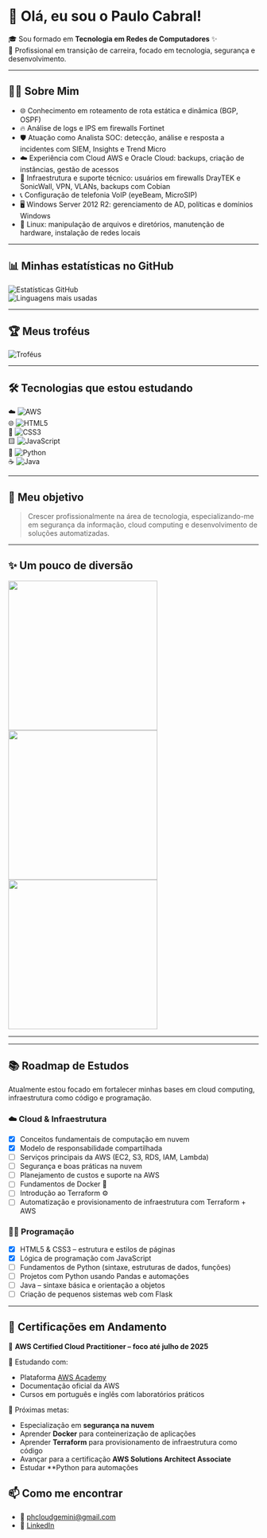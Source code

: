 # 👋 Olá, eu sou o Paulo Cabral!

🎓 Sou formado em **Tecnologia em Redes de Computadores** ✨  
🚀 Profissional em transição de carreira, focado em tecnologia, segurança e desenvolvimento.

---

## 👨‍💻 Sobre Mim

- 🌐 Conhecimento em roteamento de rota estática e dinâmica (BGP, OSPF)  
- 🔥 Análise de logs e IPS em firewalls Fortinet  
- 🛡️ Atuação como Analista SOC: detecção, análise e resposta a incidentes com SIEM, Insights e Trend Micro  
- ☁️ Experiência com Cloud AWS e Oracle Cloud: backups, criação de instâncias, gestão de acessos  
- 🔧 Infraestrutura e suporte técnico: usuários em firewalls DrayTEK e SonicWall, VPN, VLANs, backups com Cobian  
- 📞 Configuração de telefonia VoIP (eyeBeam, MicroSIP)  
- 🖥️ Windows Server 2012 R2: gerenciamento de AD, políticas e domínios Windows  
- 🐧 Linux: manipulação de arquivos e diretórios, manutenção de hardware, instalação de redes locais  

---

## 📊 Minhas estatísticas no GitHub

![Estatísticas GitHub](https://github-readme-stats.vercel.app/api?username=paulocabral&show_icons=true&theme=dracula)  
![Linguagens mais usadas](https://github-readme-stats.vercel.app/api/top-langs/?username=paulocabral&layout=compact&theme=dracula)

---

## 🏆 Meus troféus

![Troféus](https://github-profile-trophy.vercel.app/?username=paulocabral&theme=monokai)

---

## 🛠️ Tecnologias que estou estudando

☁️ ![AWS](https://img.shields.io/badge/AWS-232F3E?style=for-the-badge&logo=amazonaws&logoColor=white)  
🌐 ![HTML5](https://img.shields.io/badge/HTML5-E34F26?style=for-the-badge&logo=html5&logoColor=white)  
🎨 ![CSS3](https://img.shields.io/badge/CSS3-1572B6?style=for-the-badge&logo=css3&logoColor=white)  
🟨 ![JavaScript](https://img.shields.io/badge/JavaScript-F7DF1E?style=for-the-badge&logo=javascript&logoColor=black)  
🐍 ![Python](https://img.shields.io/badge/Python-3776AB?style=for-the-badge&logo=python&logoColor=white)  
☕ ![Java](https://img.shields.io/badge/Java-ED8B00?style=for-the-badge&logo=java&logoColor=white)

---

## 🎯 Meu objetivo

> Crescer profissionalmente na área de tecnologia, especializando-me em segurança da informação, cloud computing e desenvolvimento de soluções automatizadas.

---


## ✨ Um pouco de diversão

<img src="https://media.giphy.com/media/YQitE4YNQNahy/giphy.gif" width="300"/>
<img src="https://media.giphy.com/media/YQitE4YNQNahy/giphy.gif" width="300"/>
<img src="https://media.giphy.com/media/VOgpnDOAddaN0zr9UE/giphy.gif" width="300"/>




---
---

## 📚 Roadmap de Estudos

Atualmente estou focado em fortalecer minhas bases em cloud computing, infraestrutura como código e programação.

### ☁️ Cloud & Infraestrutura
- [x] Conceitos fundamentais de computação em nuvem  
- [x] Modelo de responsabilidade compartilhada  
- [ ] Serviços principais da AWS (EC2, S3, RDS, IAM, Lambda)  
- [ ] Segurança e boas práticas na nuvem  
- [ ] Planejamento de custos e suporte na AWS  
- [ ] Fundamentos de Docker 🐳  
- [ ] Introdução ao Terraform ⚙️  
- [ ] Automatização e provisionamento de infraestrutura com Terraform + AWS  

### 👨‍💻 Programação
- [x] HTML5 & CSS3 – estrutura e estilos de páginas  
- [x] Lógica de programação com JavaScript  
- [ ] Fundamentos de Python (sintaxe, estruturas de dados, funções)  
- [ ] Projetos com Python usando Pandas e automações  
- [ ] Java – sintaxe básica e orientação a objetos  
- [ ] Criação de pequenos sistemas web com Flask  

---

## 📜 Certificações em Andamento

🎯 **AWS Certified Cloud Practitioner – foco até julho de 2025**

🧠 Estudando com:
- Plataforma [AWS Academy](https://awsacademy.instructure.com/)
- Documentação oficial da AWS
- Cursos em português e inglês com laboratórios práticos

🔐 Próximas metas:
- Especialização em **segurança na nuvem**
- Aprender **Docker** para conteinerização de aplicações
- Aprender **Terraform** para provisionamento de infraestrutura como código
- Avançar para a certificação **AWS Solutions Architect Associate**
- Estudar **Python para automações


## 📫 Como me encontrar

- 📧 phcloudgemini@gmail.com
- 🔗 [LinkedIn](www.linkedin.com/in/paulo-henrique-barbosa-cabral-077b7b142)  



